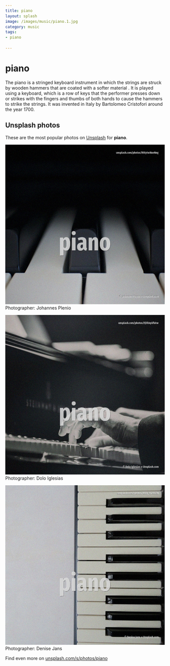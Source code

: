 ```yaml
---
title: piano
layout: splash
image: /images/music/piano.1.jpg
category: music
tags:
- piano

---
```

# piano

The piano is a stringed keyboard instrument in which the strings are struck by wooden hammers that 
are coated with a softer material .
It is played using a keyboard, which is a row of keys  that the performer presses down or strikes 
with the fingers and thumbs of both hands to cause the hammers to strike the strings.
It was invented in Italy by Bartolomeo Cristofori around the year 1700.

 
## Unsplash photos
These are the most popular photos on [Unsplash](https://unsplash.com) for **piano**.
 
![piano](/images/music/piano.1.jpg)
Photographer:  Johannes Plenio
 
![piano](/images/music/piano.2.jpg)
Photographer:  Dolo Iglesias
 
![piano](/images/music/piano.3.jpg)
Photographer:  Denise Jans
 
Find even more on [unsplash.com/s/photos/piano](https://unsplash.com/s/photos/piano)
 
